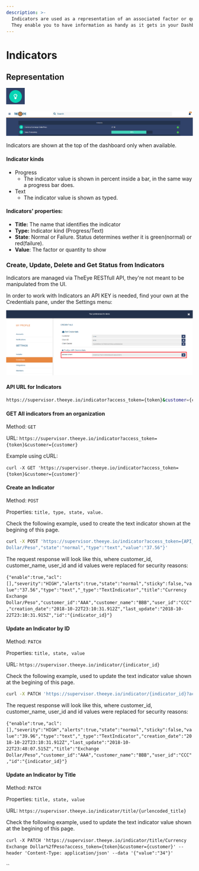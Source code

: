 ```yaml
---
description: >-
  Indicators are used as a representation of an associated factor or quantity.
  They enable you to have information as handy as it gets in your Dashboard.
---
```


# Indicators

## Representation 

![Indicator Icon](.gitbook/assets/image%20%284%29.png)

![Indicator&apos;s panel](.gitbook/assets/image%20%282%29.png)

Indicators are shown at the top of the dashboard only when available.

#### Indicator kinds

* Progress
  * The indicator value is shown in percent inside a bar, in the same way a progress bar does.
* Text
  * The indicator value is shown as typed.

#### Indicators' properties:

* **Title:** The name that identifies the indicator
* **Type:** Indicator kind \(Progress/Text\)
* **State**: Normal or Failure. Status determines wether it is green\(normal\) or red\(failure\).
* **Value**: The factor or quantity to show



### Create, Update, Delete and Get Status from Indicators

Indicators are managed via TheEye RESTfull API, they're not meant to be manipulated from the UI.

In order to work with Indicators an API KEY is needed, find your own at the Credentials pane, under the Settings menu:

![Settings-&amp;gt;Credentials](.gitbook/assets/image%20%287%29.png)

#### API URL for Indicators

```bash
https://supervisor.theeye.io/indicator?access_token={token}&customer={customer}
```

#### 

#### GET All indicators from an organization

Method: `GET`

URL: `https://supervisor.theeye.io/indicator?access_token={token}&customer={customer}`

Example using cURL:

`curl -X GET 'https://supervisor.theeye.io/indicator?access_token={token}&customer={customer}'`

#### 

#### Create an Indicator

Method: `POST`

Properties: `title, type, state, value.`

Check the following example, used to create the text indicator shown at the begining of this page.

```bash
curl -X POST 'https://supervisor.theeye.io/indicator?access_token={API_access_token}&customer={customer_name}' --header 'Content-Type: application/json' --data '{"title":"Currency Exchange
Dollar/Peso","state":"normal","type":"text","value":"37.56"}'
```

The request response will look like this, where customer\_id, customer\_name, user\_id and id values were replaced for security reasons:

`{"enable":true,"acl":[],"severity":"HIGH","alerts":true,"state":"normal","sticky":false,"value":"37.56","type":"text","_type":"TextIndicator","title":"Currency Exchange Dollar/Peso","customer_id":"AAA","customer_name":"BBB","user_id":"CCC","creation_date":"2018-10-22T23:10:31.912Z","last_update":"2018-10-22T23:10:31.915Z","id":"{indicator_id}"}`



#### Update an Indicator by ID

Method: `PATCH`

Properties: `title, state, value`

URL: `https://supervisor.theeye.io/indicator/{indicator_id}`

Check the following example, used to update the text indicator value shown at the begining of this page.

```bash
curl -X PATCH 'https://supervisor.theeye.io/indicator/{indicator_id}?access_token={API_access_token}&customer={customer_name}' --header 'Content-Type: application/json' --data '{"value":"39.99"}'
```

The request response will look like this, where customer\_id, customer\_name, user\_id and id values were replaced for security reasons:

`{"enable":true,"acl":[],"severity":"HIGH","alerts":true,"state":"normal","sticky":false,"value":"39.96","type":"text","_type":"TextIndicator","creation_date":"2018-10-22T23:10:31.912Z","last_update":"2018-10-22T23:48:07.515Z","title":"Exchange Dollar/Peso","customer_id":"AAA","customer_name":"BBB","user_id":"CCC","id":"{indicator_id}"}`

#### 

#### Update an Indicator by Title

Method: `PATCH`

Properties: `title, state, value`

URL: `https://supervisor.theeye.io/indicator/title/{urlencoded_title}`

Check the following example, used to update the text indicator value shown at the begining of this page.

`curl -X PATCH 'https://supervisor.theeye.io/indicator/title/Currency Exchange Dollar%2fPeso?access_token={token}&customer={customer}' --header 'Content-Type: application/json' --data '{"value":"34"}'`



#### 

\`\`

